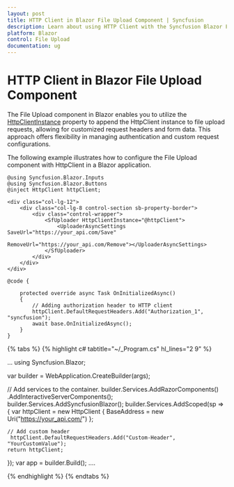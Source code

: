 ```yaml
---
layout: post
title: HTTP Client in Blazor File Upload Component | Syncfusion
description: Learn about using HTTP Client with the Syncfusion Blazor File Upload component for handling file uploads with customized requests.
platform: Blazor
control: File Upload
documentation: ug
---
```


# HTTP Client in Blazor File Upload Component

The File Upload component in Blazor enables you to utilize the [HttpClientInstance](https://help.syncfusion.com/cr/blazor/Syncfusion.Blazor.Inputs.SfUploader.html#Syncfusion_Blazor_Inputs_SfUploader_HttpClientInstance) property to append the HttpClient instance to file upload requests, allowing for customized request headers and form data. This approach offers flexibility in managing authentication and custom request configurations.

The following example illustrates how to configure the File Upload component with HttpClient in a Blazor application.

```cshtml
@using Syncfusion.Blazor.Inputs
@using Syncfusion.Blazor.Buttons
@inject HttpClient httpClient;

<div class="col-lg-12">
    <div class="col-lg-8 control-section sb-property-border">
        <div class="control-wrapper">
            <SfUploader HttpClientInstance="@httpClient">
                <UploaderAsyncSettings SaveUrl="https://your_api.com/Save"
                                       RemoveUrl="https://your_api.com/Remove"></UploaderAsyncSettings>
            </SfUploader>
        </div>
    </div>
</div>

@code {

    protected override async Task OnInitializedAsync()
    {
        // Adding authorization header to HTTP client
        httpClient.DefaultRequestHeaders.Add("Authorization_1", "syncfusion");
        await base.OnInitializedAsync();
    }
}
```

{% tabs %}
{% highlight c# tabtitle="~/_Program.cs" hl_lines="2 9" %}

...
using Syncfusion.Blazor;

var builder = WebApplication.CreateBuilder(args);

// Add services to the container.
builder.Services.AddRazorComponents()
    .AddInteractiveServerComponents();
builder.Services.AddSyncfusionBlazor();
builder.Services.AddScoped(sp =>
{
    var httpClient = new HttpClient
    {
        BaseAddress = new Uri("https://your_api.com/")
    };

    // Add custom header
     httpClient.DefaultRequestHeaders.Add("Custom-Header", "YourCustomValue");
    return httpClient;
});
var app = builder.Build();
....

{% endhighlight %}
{% endtabs %}